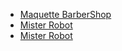 * <a href="https://www.figma.com/file/vmkfHNy14ZeJP6B5FCdLWk/barbershop?node-id=0%3A1">Maquette BarberShop</a>
* <a href="maquettage/misterRobot/index.html">Mister Robot</a>     
* <a href="javaScript/index.html">Mister Robot</a>     